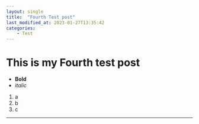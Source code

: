 ```yaml
---
layout: single
title:  "Fourth Test post"
last_modified_at: 2023-01-27T13:35:42
categories:
    - Test
---
```


# This is my Fourth test post

- **Bold**
- *italic*

1. a
2. b
3. c

---
